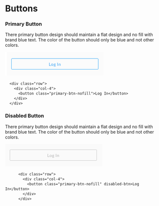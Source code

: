 # Buttons

### Primary Button

There primary button design should maintain a flat design and no fill with brand blue text. The color of the button should only be blue and not other colors.

![](/assets/login-button-dd.jpg)

```
  <div class="row">
    <div class="col-4">
      <button class="primary-btn-nofill">Log In</button>
    </div>
  </div>
```

### Disabled Button

There primary button design should maintain a flat design and no fill with brand blue text. The color of the button should only be blue and not other colors.

![](/assets/disabled-btn-dd.jpg)

```
      <div class="row">
        <div class="col-4">
          <button class="primary-btn-nofill" disabled-btn>Log In</button>
        </div>
      </div>
```



